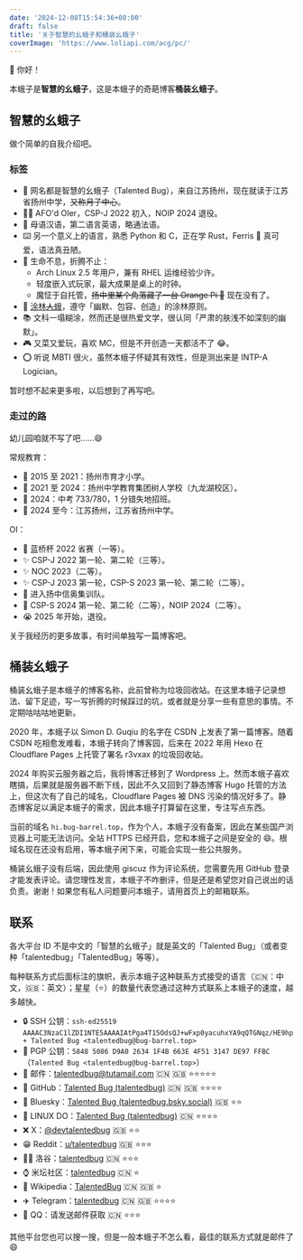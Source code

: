 ```yaml
---
date: '2024-12-08T15:54:36+08:00'
draft: false
title: '关于智慧的幺蛾子和桶装幺蛾子'
coverImage: 'https://www.loliapi.com/acg/pc/'
---
```


👋 你好！

本蛾子是**智慧的幺蛾子**，这是本蛾子的奇葩博客**桶装幺蛾子**。

## 智慧的幺蛾子

做个简单的自我介绍吧。

### 标签

- 🐸 网名都是智慧的幺蛾子（Talented Bug），来自江苏扬州，现在就读于江苏省扬州中学，~~又称月子中心~~。
- 🏃‍♂️ AFO'd OIer，CSP-J 2022 初入，NOIP 2024 退役。
- 📢 母语汉语，第二语言英语，略通法语。
- ⌨️ 另一个意义上的语言，熟悉 Python 和 C，正在学 Rust，Ferris 🦀 真可爱，语法真丑陋。
- 🔧 生命不息，折腾不止：
  - Arch Linux 2.5 年用户，兼有 RHEL 运维经验少许。
  - 轻度嵌入式玩家，最大成果是桌上的时钟。
  - 魔怔于自托管，~~扬中里某个角落藏了一台 Orange Pi 🤫~~ 现在没有了。
- 🌳 [涂林~~人~~蛾](https://tulin.netlify.app)，遵守「幽默、包容、创造」的涂林原则。
- 📚 文科一塌糊涂，然而还是很热爱文学，很认同「严肃的肤浅不如深刻的幽默」。
- 🎮 又菜又爱玩，喜欢 MC，但是不开创造一天都活不了 😂。
- ⭕ 听说 MBTI 很火，虽然本蛾子怀疑其有效性，但是测出来是 INTP-A Logician。

暂时想不起来更多啦，以后想到了再写吧。

### 走过的路

幼儿园咱就不写了吧……😄

常规教育：

- 👶 2015 至 2021：扬州市育才小学。
- 🎒 2021 至 2024：扬州中学教育集团树人学校（九龙湖校区）。
- 📜 2024：中考 733/780，1 分错失地招班。
- 👨 2024 至今：江苏扬州，江苏省扬州中学。

OI：

- 🌟 蓝桥杯 2022 省赛（一等）。
- ✨ CSP-J 2022 第一轮、第二轮（三等）。
- ✨ NOC 2023（二等）。
- ✨ CSP-J 2023 第一轮，CSP-S 2023 第一轮、第二轮（二等）。
- 🚪 进入扬中信奥集训队。
- 👋 CSP-S 2024 第一轮、第二轮（二等），NOIP 2024（二等）。
- 😭 2025 年开始，退役。

关于我经历的更多故事，有时间单独写一篇博客吧。

## 桶装幺蛾子

桶装幺蛾子是本蛾子的博客名称，此前曾称为垃圾回收站。在这里本蛾子记录想法、留下足迹，写一写折腾的时候踩过的坑，或者就是分享一些有意思的事情。不定期咕咕咕地更新。

2020 年，本蛾子以 Simon D. Guqiu 的名字在 CSDN 上发表了第一篇博客。随着 CSDN 吃相愈发难看，本蛾子转向了博客园，后来在 2022 年用 Hexo 在 Cloudflare Pages 上托管了署名 r3vxax 的垃圾回收站。

2024 年购买云服务器之后，我将博客迁移到了 Wordpress 上。然而本蛾子喜欢瞎搞，后果就是服务器不断下线，因此不久又回到了静态博客 Hugo 托管的方法上，但这次有了自己的域名，Cloudflare Pages 被 DNS 污染的情况好多了。静态博客足以满足本蛾子的需求，因此本蛾子打算留在这里，专注写点东西。

当前的域名 `hi.bug-barrel.top`，作为个人，本蛾子没有备案，因此在某些国产浏览器上可能无法访问。全站 HTTPS 已经开启，您和本蛾子之间是安全的 😄。根域名现在还没有启用，等本蛾子闲下来，可能会实现一些公共服务。

桶装幺蛾子没有后端，因此使用 giscuz 作为评论系统，您需要先用 GitHub 登录才能发表评论。请您理性发言，本蛾子不咋删评，但是还是希望您对自己说出的话负责。谢谢！如果您有私人问题要问本蛾子，请用首页上的邮箱联系。

## 联系

各大平台 ID 不是中文的「智慧的幺蛾子」就是英文的「Talented Bug」（或者变种「talentedbug」「TalentedBug」等等）。

每种联系方式后面标注的旗帜，表示本蛾子这种联系方式接受的语言（🇨🇳：中文，🇬🇧：英文）；星星（⭐）的数量代表您通过这种方式联系上本蛾子的速度，越多越快。

- 🔒 SSH 公钥：`ssh-ed25519 AAAAC3NzaC1lZDI1NTE5AAAAIAtPga4T15OdsQJ+wFxp0yacuhxYA9qQTGNqz/HE9hp+ Talented Bug <talentedbug@bug-barrel.top>`
- 🔑 PGP 公钥：`5848 5086 D9A0 2634 1F4B 663E 4F51 3147 DE97 FFBC`（`Talented Bug <talentedbug@bug-barrel.top>`）
- 📧 邮件：[talentedbug@tutamail.com](mailto:talentedbug@tutamail.com) 🇨🇳 🇬🇧 ⭐⭐⭐⭐⭐
- 🐙 GitHub：[Talented Bug (talentedbug)](https://github.com/talentedbug) 🇨🇳 🇬🇧 ⭐⭐⭐⭐
- 🌈 Bluesky：[Talented Bug (talentedbug.bsky.social)](https://bsky.app/profile/talentedbug.bsky.social) 🇬🇧 ⭐⭐
- 🐧 LINUX DO：[Talented Bug (talentedbug)](https://linux.do/u/talentedbug) 🇨🇳 ⭐⭐⭐⭐
- ❌ X：[@devtalentedbug](https://x.com/devtalentedbug) 🇬🇧 ⭐⭐
- 😁 Reddit：[u/talentedbug](https://reddit.com/u/talentedbug) 🇬🇧 ⭐⭐⭐
- 👨‍💻 洛谷：[talentedbug](https://www.luogu.com.cn/user/537285) 🇨🇳 ⭐⭐⭐
- ⌚ 米坛社区：[talentedbug](https://www.bandbbs.cn/members/151074/) 🇨🇳 ⭐
- 📜 Wikipedia：[TalentedBug](https://en.wikipedia.org/wiki/User:TalentedBug) 🇨🇳 🇬🇧 ⭐
- ✈️ Telegram：[talentedbug](https://t.me/talentedbug) 🇨🇳 🇬🇧 ⭐⭐⭐⭐
- 🤬 QQ：请发送邮件获取 🇨🇳 ⭐⭐⭐

其他平台您也可以搜一搜，但是一般本蛾子不怎么看，最佳的联系方式就是邮件了 😄
